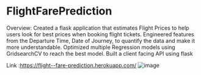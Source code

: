 # FlightFarePrediction

Overview:
Created a flask application  that estimates Flight Prices to help users look for best prices when booking flight tickets.
Engineered features from the Departure Time, Date of Journey, to quantify the data and make it more understandable.
Optimized multiple Regression models using GridsearchCV to reach the best model.
Built a client facing API using flask


Link :https://flight--fare-prediction.herokuapp.com/
![image](https://user-images.githubusercontent.com/76057261/168388689-cdd94b3b-dc02-410b-941e-df576df52216.png)

